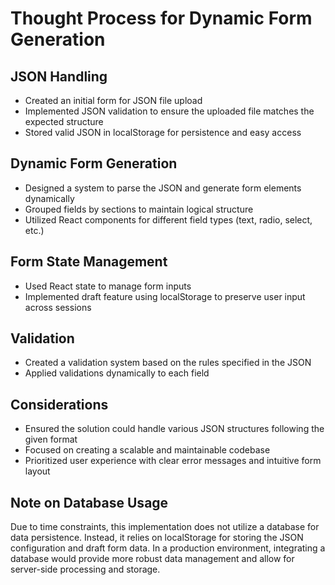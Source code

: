 # Thought Process for Dynamic Form Generation

## JSON Handling

- Created an initial form for JSON file upload
- Implemented JSON validation to ensure the uploaded file matches the expected structure
- Stored valid JSON in localStorage for persistence and easy access

## Dynamic Form Generation

- Designed a system to parse the JSON and generate form elements dynamically
- Grouped fields by sections to maintain logical structure
- Utilized React components for different field types (text, radio, select, etc.)

## Form State Management

- Used React state to manage form inputs
- Implemented draft feature using localStorage to preserve user input across sessions

## Validation

- Created a validation system based on the rules specified in the JSON
- Applied validations dynamically to each field

## Considerations

- Ensured the solution could handle various JSON structures following the given format
- Focused on creating a scalable and maintainable codebase
- Prioritized user experience with clear error messages and intuitive form layout

## Note on Database Usage

Due to time constraints, this implementation does not utilize a database for data persistence. Instead, it relies on localStorage for storing the JSON configuration and draft form data. In a production environment, integrating a database would provide more robust data management and allow for server-side processing and storage.
